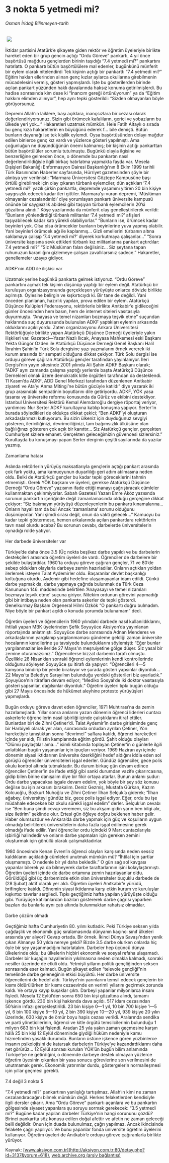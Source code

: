 # 3 nokta 5 yetmedi mi?

*Osman İridağ Bilinmeyen-tarih*

<div>
 <font>
  <img border="0" height="1" src="/web/20041116145525im_/http://aksiyon.com.tr/images/blank.gif"/>
 </font>
 <font class="content">
  <p>
   <img border="0" hspace="5" src="http://web.archive.org/web/20041116145525im_/http://www.aksiyon.com.tr/resim/465/40.jpg" vspace="5"/>
  </p>
 </font>
 <font class="content">
  İktidar partisini Atatürk’e şikayete giden rektör ve öğretim üyeleriyle birlikte hareket eden bir grup gencin açtığı “Ordu Göreve” pankartı, 4 yıl önce başörtüsü mağduru gençlerden birinin taşıdığı “7.4 yetmedi mi?” pankartını hatırlattı. O pankartı bütün başörtülülere mal edenler, bugünkünü münferit bir eylem olarak nitelendirdi Tek kişinin açtığı bir pankarttı “7.4 yetmedi mi?” Eğitim hakları ellerinden alınan genç kızlar aylarca okullarına girebilmenin mücadelesini vermiş, gösteri yapmışlardı. İşte bu gösterilerden birinde açılan pankart yüzünden haklı davalarında haksız konuma getirilmişlerdi. Bu hadise sonrasında kim dese ki “İnancım gereği örtünüyorum” ya da “Eğitim hakkım elimden alınıyor”, hep aynı tepki gösterildi: “Sizden olmayanları böyle görüyorsunuz.
 </font>
 <p>
  <font class="content">
   Depremi Allah’ın laiklere, başı açıklara, inançsızlara bir cezası olarak değerlendiriyorsunuz. Sizin gibi örümcek kafalıların, gerici ve yobazların bu ülkede yeri yok...” Hakaretleri uzatmak mümkün. Hele Fatih Altaylı o sırada bu genç kıza hakaretlerin en büyüğünü ederek f... bile demişti. Bütün bunların dayanağı ise tek kişilik eylemdi. Oysa başörtüsünden dolayı mağdur edilen binlerce genç kız vardı ve yüzlerce gösteri yapılmıştı. Ama çoğunluğun ne düşündüğünün önemi kalmamış; bir kişinin açtığı pankarttan bütün başörtülüler sorumlu tutulmuştu. Bugünkü olayla ilgisine ve benzerliğine gelmeden önce, o dönemde bu pankartın nasıl değerlendirildiğiyle ilgili birkaç hatırlatma yapmakta fayda var. Mesela Dışişleri Bakanlığı Enformasyon Dairesi Başkanlığı’nın 8 Ekim 1999 tarihli Türk Basınından Haberler sayfasında, Hürriyet gazetesinden şöyle bir alıntıya yer verilmişti: “Marmara Üniversitesi Göztepe Kampusüne başı örtülü girebilmek için olay çıkaran türbanlı eylemciler, dün açtıkları ‘7.4 yetmedi mi?’ yazılı çirkin pankartla, depremde yaşamını yitiren 20 bin kişiye saygısızlık edecek kadar ileri gittiler. Marmara’yı vuran depremi, ‘Müslüman olmayanlar cezalandırıldı’ diye yorumlayan pankartı üniversite kampusü önünde bir saygısızlık abidesi gibi taşıyan türbanlı eylemcilerin 20’si gözaltına alındı.” Köşe yazılarında da münferit olay genelleştirilerek verildi: “Bunların yönlendirdiği türbanlı militanlar ‘7.4 yetmedi mi?’ afişleri taşıyabilecek kadar katı yürekli olabiliyorlar.” “Bunların ise, örümcek kadar beyinleri yok. Olsa olsa örümcekler bunların beyinlerine yuva yapmış olabilir. Yani beyinleri örümcek ağı ile kaplanmış... Gizli emellerini türbanın altına saklamaya çalışıp ‘7.4 yetmedi mi?’ diyerek korkutmaya çalışanlar...” “Sonra üniversite kapısına sevk ettikleri türbanlı kız militanlarına pankart açtırdılar: 7.4 yetmedi mi?” “Siz Müslüman falan değilsiniz... Siz şeytana tapan ruhunuzun karanlığını gizlemeye çalışan zavallılarsınız sadece.” Hakaretler, genellemeler uzayıp gidiyor.
   <br/>
   <br/>
   ADKF’nin ADD ile ilişkisi var
   <br/>
   <br/>
   Uzatmak yerine bugünkü pankarta gelmek istiyoruz. “Ordu Göreve” pankartını açmak tek kişinin düşünüp yaptığı bir eylem değil. Atatürkçü bir kuruluşun organizasyonunda gerçekleşen yürüyüşte onlarca dövizle birlikte açılmıştı. Öylesine belirgin ve kışkırtıcıydı ki. Bir tane de değildi. Yani önceden planlanan, hazırlık yapılan, prova edilen bir eylem. Atatürkçü Düşünce Kulüpleri Federasyonu, rektörlerle birlikte Anıtkabir’e gidileceğini günler öncesinden hem basın, hem de internet siteleri vasıtasıyla duyurmuştu. “Anayasa ve temel nizamları bozmaya teşvik etme” suçundan haklarında suç duyurusunda bulunulan ADKF yaptıkları eylemin arkasında olduklarını açıklıyordu. Zaten organizasyonu Ankara Üniversitesi Rektörlüğüyle birlikte yapan Atatürkçü Düşünce Derneği üyeleriyle yakın ilişkileri var. Gazeteci—Yazar Nazlı Ilıcak, Anayasa Mahkemesi eski Başkanı Yekta Güngör Özden ile Atatürkçü Düşünce Derneği Genel Başkanı Halil İbrahim Şahin’in Türk Solu dergisine yazı yazmalarını örnek vererek iki kurum arasında bir sempati olduğuna dikkat çekiyor. Türk Solu dergisi ise orduyu göreve çağıran Atatürkçü gençler tarafından yayınlanıyor. İleri Dergisi’nin yayın sitesinde 2001 yılında Ali Şahin ADKF Başkanı olarak; “ADKF aynı zamanda çalışma yaptığı yerlerde başta Atatürkçü Düşünce Dernekleri olmak üzere demokratik kitle örgütleri tarafından da desteklendi. 11 Kasım’da ADKF, ADD Genel Merkezi tarafından düzenlenen Anıtkabir ziyareti ve Ata’yı Anma Mitingi’ne bütün gücüyle katıldı” diye yazarak iki grup arasındaki sempatinin boyutlarını dile getiriyordu. ADKF, YÖK yasa tasarısı ve üniversite reformu konusunda da Gürüz ve ekibini destekliyor. İstanbul Üniversitesi Rektörü Kemal Alemdaroğlu dergiye röportaj veriyor, yardımcısı Nur Serter ADKF kurultayına katılıp konuşma yapıyor. Serter’in burada söyledikleri de oldukça dikkat çekici; “Ben ADKF’yi oluşturan arkadaşlarımızı kutluyorum. Bu sizin ülkeniz için duyduğunuz sevgiyi gösteren, ilericiliğinizi, devrimciliğinizi, tam bağımsızlık ülküsüne olan bağlılığınızı gösteren çok açık bir kanıttır... Siz Atatürkçü gençler, gerçekten Cumhuriyet sizlere emanet. Gerçekten geleceğimizin güvencesi sizlersiniz.” Kurultayda bu konuşmayı yapan Serter derginin çeşitli sayılarında da yazılar yazmış.
   <br/>
   <br/>
   Zamanlama hatası
   <br/>
   <br/>
   Aslında rektörlerin yürüyüş maksatlarıyla gençlerin açtığı pankart arasında çok fark yoktu, ama kamuoyunun duyarlılığı geri adım atılmasına neden oldu. Belki de Atatürkçü gençler bu kadar tepki göreceklerini tahmin etmemişti. Gerek YÖK başkanı ve üyeleri, gerekse Atatürkçü Düşünce Derneği “Ordu Göreve” yazısının ifade ettiği manayı çağrıştıracak cümleler kullanmaktan çekinmiyorlar. Sabah Gazetesi Yazarı Emre Aköz yazısında sorunun pankartın içeriğinde değil zamanlamasında olduğu gerçeğine dikkat çekiyor: “Siz bakmayın yürüyüşü düzenleyenlerin bu pankartı kınamalarına... Onların hayali tam da bu! Ancak ‘zamanlama’ sorunu olduğunu düşünüyorlar. Yani şimdi sırası değil, onun da vakti gelecek...” Kamuoyu bu kadar tepki göstermese, hemen arkalarında açılan pankartlara rektörlerin tavrı nasıl olurdu acaba? Bu sorunun cevabı, darbelerde üniversitelerin oynadığı rolde yatıyor.
   <br/>
   <br/>
   Her darbede üniversiteler var
   <br/>
   <br/>
   Türkiye’de daha önce 3.5 (Üç nokta beş)kez darbe yapıldı ve bu darbelerin destekçileri arasında öğretim üyeleri de vardı. Öğrenciler de darbelere bir şekilde bulaştırdılar. 1960’ta orduyu göreve çağıran gençler, 71 ve 80’de sebep oldukları olaylarla darbeye zemin hazırladılar. Onların açtıkları yoldan ilerlemek isteyen Talat Aydemirler oldu. Başaranlar devlet başkanlığı koltuğuna oturdu, Aydemir gibi hedefine ulaşamayanlar idam edildi. Çünkü darbe yapmak da, darbe yapmaya çağrıda bulunmak da Türk Ceza Kanununun 146. maddesinde belirtilen ‘Anayasayı ve temel nizamları bozmaya teşvik etme’ suçuna giriyor. Nitekim ordunun görevini yapmadığı gibi bir intibaya neden olan pankarta askerler de tepki gösterdi. Genelkurmay Başkanı Orgeneral Hilmi Özkök “O pankartı doğru bulmadım. Niye böyle bir pankart açıldı o konuda yorumda bulunamam” dedi.
   <br/>
   <br/>
   Öğretim üyeleri ve öğrencilerin 1960 yılındaki darbede nasıl kullanıldıklarını, ihtilali yapan MBK üyelerinden Şefik Soyuyüce Aksiyon’da yayınlanan röportajında anlatmıştı. Soyuyüce darbe sonrasında Adnan Menderes ve arkadaşlarının yargılanıp yargılanmaması gündeme geldiği zaman üniversite hocalarının kendilerine şu tavsiyede bulunduklarını söylemişti: “Eğer bunlar yargılanmazlar ise ileride 27 Mayıs’ın meşruiyetine gölge düşer. Siz yasal bir zemine oturamazsınız.” Öğrencilerse bizzat darbenin tarafı olmuştu. Özellikle 28 Nisan’dan sonraki öğrenci eylemlerinin kendi kontrollerinde olduğunu söyleyen Soyuyüce şu itirafı da yapıyor: “Öğrencileri 4—5 kamyona bindirip bir yerde bırakıyor ve şurada gösteri yapsınlar diyorduk... 22 Mayıs’ta Belediye Sarayı’nın bulunduğu yerdeki gösterileri biz ayarladık.” Soyuyüce’nin itirafları devam ediyor; “Mediko Sosyal’de iki doktor vasıtasıyla gösteri yapsınlar, dağılsınlar diyorduk.” Öğretim üyeleri tıpkı bugün olduğu gibi 27 Mayıs öncesinde de hükümet aleyhine protesto yürüyüşleri yapmışlardı.
   <br/>
   <br/>
   Bugün orduyu göreve davet eden öğrenciler, 1971 Muhtırası’na da zemin hazırlamışlardı. Yıllar sonra anılarını yazan dönemin öğrenci liderleri cuntacı askerlerle öğrencilerin nasıl işbirliği içinde çalıştıklarını itiraf ettiler. Bunlardan biri de Zihni Çetiner’di. Talat Aydemir’in darbe girişiminde genç bir Harbiyeli olarak yer alan, sonrasında ordudan ayrılan Çetiner, Yön hareketiyle tanıştıktan sonra “devrimci” saflara katıldı, öğrenci hareketleri içinde yer aldı, Filistin kamplarında eğitim gördü. Şahit olduğu olayları “Ölümü paylaştılar ama...” isimli kitabında toplayan Çetiner’in o günlerle ilgili anlattıkları bugün yaşananlar için ipuçları veriyor. 1969 Haziran ayı içinde dönemin siyasi iktidarının üniversite özerkliğini hedef aldığını iddia eden sol görüşlü öğrenciler üniversiteleri işgal ederler. Gündüz öğrenciler, gece polis okulu kontrol altında tutmaktadır. Bu durum birkaç gün devam edince öğrenciler Çetiner’in de ifade ettiği gibi sanki durumdan vazife çıkarırcasına, gidip bilen birine danışalım diye bir fikir ortaya atarlar. Bunun anlamı şudur: Ordu darbe yapacaksa işgale devam edelim, yok böyle bir şey söz konusu değilse bu işin arkasını bırakalım. Deniz Gezmiş, Mustafa Gürkan, Kazım Kolcuoğlu, Bozkurt Nuhoğlu ve Zihni Çetiner İlhan Selçuk’a giderek; “İlhan ağabey, üniversiteyi gündüz biz, gece polis işgal ediyor. Eğer, ordu bu işe müdahale edecekse biz okulu sürekli işgal edelim” derler. Selçuk’un cevabı ise “Ben buna şimdi cevap veremem, siz bu akşam gidin yarın ben bilgi alır, size iletirim” şeklinde olur. Ertesi gün öğleye doğru beklenen haber gelir. Haber olumsuzdur ve Ankara’da darbe yapmak için güç ve koşulların uygun olmadığı belirtilerek üniversitelerin daha fazla işgal edilmesine gerek olmadığı ifade edilir. Yani öğrenciler ordu içindeki 9 Mart cuntacılarıyla işbirliği halindedir ve onların darbe yapmaları için gereken zemini oluşturmak için gönüllü olarak çalışmaktadırlar.
   <br/>
   <br/>
   1980 öncesinde Kenan Evren’in öğrenci olayları karşısında neden sessiz kaldıklarını açıkladığı cümleleri unutmak mümkün mü? “İhtilal için şartlar oluşmamıştı. O nedenle bir yıl daha bekledik.” O gün sağ sol kavgası yapanlar bilerek ya da bilmeyerek darbe taraftarlarının işini kolaylaştırmıştı. Öğretim üyeleri içinde de darbe ortamına zemin hazırlayanlar oldu. Görüldüğü gibi üç darbemizde etkin olan üniversiteler buçuklu darbede de (28 Şubat) aktif olarak yer aldı. Öğretim üyeleri Anıtkabir’e yürüdü, brifinglere katıldı. Dönemin siyasi iktidarına karşı etkin kurum ve kuruluşlar kışkırtıcı tavırlar sergiledi. Tıpkı geçtiğimiz hafta yapılan yürüyüşte olduğu gibi. Yürüyüşe katılanlardan bazıları göstererek darbe çağrısı yaparken bazıları da bunlarla aynı çatı altında bulunmaktan rahatsız olmadılar.
   <br/>
   <br/>
   Darbe çözüm olmadı
   <br/>
   <br/>
   Geçtiğimiz hafta Cumhuriyetin 80. yılını kutladık. Peki Türkiye seksen yılda çağdaşlık ve ekonomik güç sıralamasında dünyanın kaçıncı sınıf ülkeleri arasında yer alıyor? Cevap ortada. Bir örnek. İkinci Dünya Savaşı’ndan yenik çıkan Almanya 50 yılda nereye geldi? Bizde 3.5 darbe olurken onlarda hiç öyle bir şey yaşanmadığını hatırlatalım. Darbeler hep üçüncü dünya ülkelerinde oldu; bu ülkelerin hiçbiri ekonomik ve sosyal refaha ulaşamadı. Darbeler bir kuşağın hayallerinin yıkılmasına neden olmakla kalmadı, sonraki nesiller üzerinde de etkili oldu. Yetmişli yılların politik gençliğinden seksen sonrasında eser kalmadı. Bugün şikayet edilen “televole gençliği”nin temelinde darbe geleneğinin etkisi büyüktü. Her darbe üniversite öğrencilerini de hedef aldı. Türkiye’nin yarınlarını temsil edecek gençlerin bir kısmı öldürülürken bir kısmı cezaevinde en verimli yıllarını geçirmek zorunda kaldı. Ve ortaya kayıp kuşaklar çıktı. Darbeyi yapanlar milyonlarca insanı fişledi. Mesela 12 Eylül’den sonra 650 bin kişi gözaltına alındı, tamamı işkence gördü. 230 bin kişi hakkında dava açıldı. 517 idam cezasından 50’sinin infazı gerçekleştirildi. 23 bin kişiye 0—1 yıl, 10 bin 700 kişiye 1—5 yıl, 6 bin 100 kişiye 5—10 yıl, 2 bin 390 kişiye 10—20 yıl, 939 kişiye 20 yılın üzerinde, 630 kişiye de ömür boyu hapis cezası verildi. Aralarında sendika ve parti yöneticilerinin, öğrenci ve kitle örgütü temsilcilerinin bulunduğu 1 milyon 683 bin kişi fişlendi. Aradan 25 yıla yakın zaman geçmesine karşın hâlâ 25 bin kişi 12 Eylül döneminde giydiği hüküm nedeniyle kamu hizmetinden yasaklı durumda. Bunların üstüne işkence gören yüzbinlerce insanın psikolojisini de katarsak darbelerin Türkiye’ye kazandırdıklarını daha net görürüz... 12 Eylül sonrası kurulan YÖK’ün bugün bilim anlamında Türkiye’ye ne getirdiğini, o dönemde darbeye destek olmayan yüzlerce öğretim üyesinin çıkarılan bir yasa sonucu görevlerine son verilmesini de unutmamak gerek. Ekonomik yatırımlar durdu, göstergelerin normalleşmesi için yıllar geçmesi gerekti.
   <br/>
   <br/>
   7.4 değil 3 nokta 5
   <br/>
   <br/>
   “7.4 yetmedi mi?” pankartının yanlışlığı tartışılmaz. Allah’ın kimi ne zaman cezalandıracağını bilmek mümkün değil. Herkes felaketlerden kendisiyle ilgili dersler çıkarır. Ama “Ordu Göreve” pankartı açanlara ve bu pankartın gölgesinde siyaset yapanlara şu soruyu sormak gerekecek: “3.5 yetmedi mi?” Bugüne kadar yapılan darbeler Türkiye’nin hangi sorununu çözdü? Birinci pankartta söz konusu edilen doğal afettir ve afetin ne zaman geleceği belli değildir. Onun için duada bulunulmaz, çağrı yapılmaz. Ancak ikincisinde felakete çağrı yapılıyor. Ve bunu yapanlar fonda üniversite öğretim üyelerini kullanıyor. Öğretim üyeleri de Anıtkabir’e orduyu göreve çağıranlarla birlikte yürüyor.
   <br/>
  </font>
 </p>
</div>


Kaynak: [www.aksiyon.com.tr](http://aksiyon.com.tr:80/detay.php?id=3137&yorum=618), [web.archive.org (arşiv bağlantısı)](http://web.archive.org/web/20041116145525/http://aksiyon.com.tr:80/detay.php?id=3137&yorum=618)
